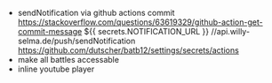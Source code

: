 * sendNotification via github actions commit 
  https://stackoverflow.com/questions/63619329/github-action-get-commit-message
  ${{ secrets.NOTIFICATION_URL }} 
  //api.willy-selma.de/push/sendNotification
  https://github.com/dutscher/batb12/settings/secrets/actions
* make all battles accessable
* inline youtube player

